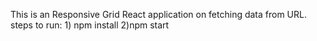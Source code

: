 This is an Responsive Grid React application on fetching data from URL.
steps to run: 1) npm install
               2)npm start
